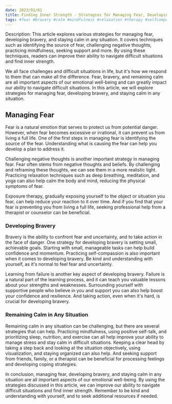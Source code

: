 ```yaml
---
date: 2023/02/01
title: Finding Inner Strength - Strategies for Managing Fear, Developing Bravery, and Staying Calm
tags: #fear #bravery #calm #mindfulness #relaxation #therapy #selfcompassion #support #emotionalwellbeing #personalgrowth
---
```


Description: This article explores various strategies for managing fear, developing bravery, and staying calm in any situation. It covers techniques such as identifying the source of fear, challenging negative thoughts, practicing mindfulness, seeking support and more. By using these techniques, readers can improve their ability to navigate difficult situations and find inner strength.

We all face challenges and difficult situations in life, but it's how we respond to them that can make all the difference. Fear, bravery, and remaining calm are all important aspects of our emotional well-being and can greatly impact our ability to navigate difficult situations. In this article, we will explore strategies for managing fear, developing bravery, and staying calm in any situation.

## Managing Fear

Fear is a natural emotion that serves to protect us from potential danger. However, when fear becomes excessive or irrational, it can prevent us from living a full life. One of the first steps in managing fear is identifying the source of the fear. Understanding what is causing the fear can help you develop a plan to address it.

Challenging negative thoughts is another important strategy in managing fear. Fear often stems from negative thoughts and beliefs. By challenging and reframing these thoughts, we can see them in a more realistic light. Practicing relaxation techniques such as deep breathing, meditation, and yoga can also help calm the body and mind, reducing the physical symptoms of fear.

Exposure therapy, gradually exposing yourself to the object or situation you fear, can help reduce your reaction to it over time. And if you find that your fear is preventing you from living a full life, seeking professional help from a therapist or counselor can be beneficial.

### Developing Bravery

Bravery is the ability to confront fear and uncertainty, and to take action in the face of danger. One strategy for developing bravery is setting small, achievable goals. Starting with small, manageable tasks can help build confidence and momentum. Practicing self-compassion is also important when it comes to developing bravery. Be kind and understanding with yourself, as it's normal to feel fear and uncertainty.

Learning from failure is another key aspect of developing bravery. Failure is a natural part of the learning process, and it can teach you valuable lessons about your strengths and weaknesses. Surrounding yourself with supportive people who believe in you and support you can also help boost your confidence and resilience. And taking action, even when it's hard, is crucial for developing bravery.

### Remaining Calm in Any Situation

Remaining calm in any situation can be challenging, but there are several strategies that can help. Practicing mindfulness, using positive self-talk, and prioritizing sleep, nutrition, and exercise can all help improve your ability to manage stress and stay calm in difficult situations. Keeping a clear head by taking a step back and looking at the situation objectively, using visualization, and staying organized can also help. And seeking support from friends, family, or a therapist can be beneficial for processing feelings and developing coping strategies.

In conclusion, managing fear, developing bravery, and staying calm in any situation are all important aspects of our emotional well-being. By using the strategies discussed in this article, we can improve our ability to navigate difficult situations and find inner strength. Remember to be kind and understanding with yourself, and to seek additional resources if needed.
